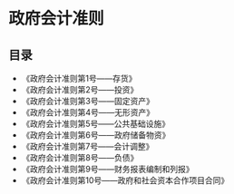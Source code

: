 # 政府会计准则

## 目录

- 《政府会计准则第1号——存货》
- 《政府会计准则第2号——投资》
- 《政府会计准则第3号——固定资产》
- 《政府会计准则第4号——无形资产》
- 《政府会计准则第5号——公共基础设施》
- 《政府会计准则第6号——政府储备物资》
- 《政府会计准则第7号——会计调整》
- 《政府会计准则第8号——负债》
- 《政府会计准则第9号——财务报表编制和列报》
- 《政府会计准则第10号——政府和社会资本合作项目合同》

